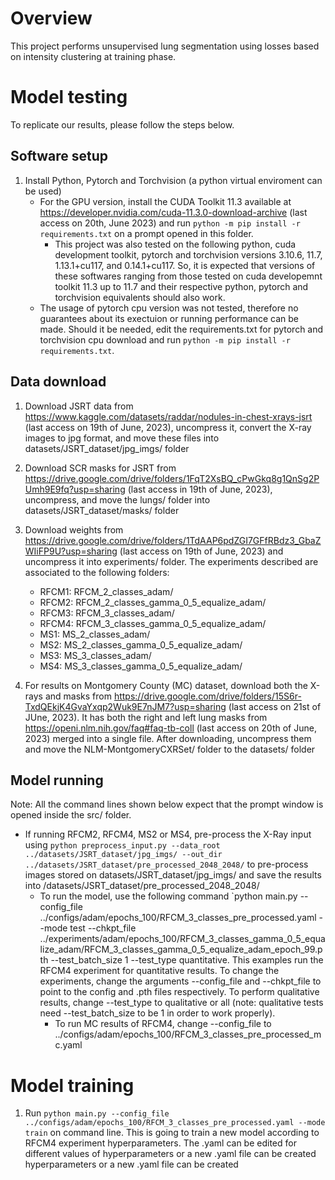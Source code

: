 # Overview
This project performs unsupervised lung segmentation using losses based on intensity clustering at training phase. 

# Model testing
To replicate our results, please follow the steps below.
## Software setup
1. Install Python, Pytorch and Torchvision (a python virtual enviroment can be used)
	- For the GPU version, install the CUDA Toolkit 11.3 available at https://developer.nvidia.com/cuda-11.3.0-download-archive (last access on 20th, June 2023) and run `python -m pip install -r requirements.txt` on a prompt opened in this folder.
		- This project was also tested on the following python, cuda development toolkit, pytorch and torchvision versions 3.10.6, 11.7, 1.13.1+cu117, and 0.14.1+cu117. So, it is expected that versions of these softwares ranging from those tested on cuda developemnt toolkit 11.3 up to 11.7 and their respective python, pytorch and torchvision equivalents should also work. 
	- The usage of pytorch cpu version was not tested, therefore no guarantees about its exectuion or running performance can be made. Should it be needed, edit the requirements.txt for pytorch and torchvision cpu download and run `python -m pip install -r requirements.txt`. 
	
## Data download
1. Download JSRT data from https://www.kaggle.com/datasets/raddar/nodules-in-chest-xrays-jsrt (last access on 19th of June, 2023), uncompress it, convert the X-ray images to jpg format, and move these files into datasets/JSRT_dataset/jpg_imgs/ folder

2. Download SCR masks for JSRT from https://drive.google.com/drive/folders/1FqT2XsBQ_cPwGkq8g1QnSg2PUmh9E9fq?usp=sharing (last access in 19th of June, 2023), uncompress, and move the lungs/ folder into datasets/JSRT_dataset/masks/ folder

3. Download weights from https://drive.google.com/drive/folders/1TdAAP6pdZGI7GFfRBdz3_GbaZWIiFP9U?usp=sharing  (last access on 19th of June, 2023) and uncompress it into experiments/ folder. The experiments described are associated to the following folders:
	- RFCM1: RFCM_2_classes_adam/
	- RFCM2: RFCM_2_classes_gamma_0_5_equalize_adam/
	- RFCM3: RFCM_3_classes_adam/ 
	- RFCM4: RFCM_3_classes_gamma_0_5_equalize_adam/
	- MS1: MS_2_classes_adam/
	- MS2: MS_2_classes_gamma_0_5_equalize_adam/
	- MS3: MS_3_classes_adam/ 
	- MS4: MS_3_classes_gamma_0_5_equalize_adam/

4. For results on Montgomery County (MC) dataset, download both the X-rays and masks from https://drive.google.com/drive/folders/15S6r-TxdQEkjK4GvaYxqp2Wuk9E7nJM7?usp=sharing (last access on 21st of JUne, 2023). It has both the right and left lung masks from https://openi.nlm.nih.gov/faq#faq-tb-coll (last access on 20th of June, 2023) merged into a single file. After downloading, uncompress them and move the NLM-MontgomeryCXRSet/ folder to the datasets/ folder

	
## Model running
Note: All the command lines shown below expect that the prompt window is opened inside the src/ folder. 

- If running RFCM2, RFCM4, MS2 or MS4, pre-process the X-Ray input using `python preprocess_input.py --data_root ../datasets/JSRT_dataset/jpg_imgs/ --out_dir ../datasets/JSRT_dataset/pre_processed_2048_2048/` to pre-process images stored on datasets/JSRT_dataset/jpg_imgs/ and save the results into /datasets/JSRT_dataset/pre_processed_2048_2048/
	- To run the model, use the following command `python main.py --config_file ../configs/adam/epochs_100/RFCM_3_classes_pre_processed.yaml --mode test --chkpt_file ../experiments/adam/epochs_100/RFCM_3_classes_gamma_0_5_equalize_adam/RFCM_3_classes_gamma_0_5_equalize_adam_epoch_99.pth --test_batch_size 1 --test_type quantitative. This examples run the RFCM4 experiment for quantitative results. To change the experiments, change the arguments --config_file and --chkpt_file to point to the config and .pth files respectively. To perform qualitative results, change --test_type to qualitative or all (note: qualitative tests need --test_batch_size to be 1 in order to work properly).
		- To run MC results of RFCM4, change --config_file to ../configs/adam/epochs_100/RFCM_3_classes_pre_processed_mc.yaml


# Model training
1. Run `python main.py --config_file ../configs/adam/epochs_100/RFCM_3_classes_pre_processed.yaml --mode train` on command line. This is going to train a new model according to RFCM4 experiment hyperparameters. The .yaml can be edited for different values of hyperparameters or a new .yaml file can be created hyperparameters or a new .yaml file can be created
